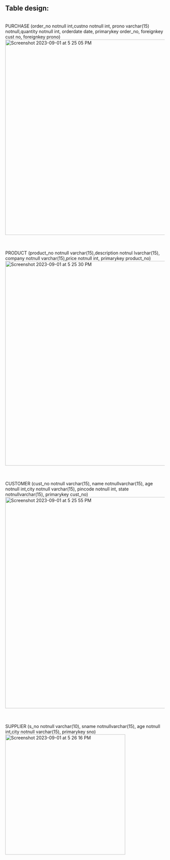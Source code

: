 ## Table design:
<br>PURCHASE (order_no notnull int,custno notnull int, prono varchar(15) notnull,quantity notnull int, orderdate date, primarykey order_no, foreignkey cust no, foreignkey prono)
<img width="616" alt="Screenshot 2023-09-01 at 5 25 05 PM" src="https://github.com/AnnaTheSloth284/S5_KTU_DBMS_Lab/assets/112563080/f67c8ca7-18e6-41ee-885d-fd80112fbe90">


<br><br>PRODUCT (product_no notnull varchar(15),description notnul lvarchar(15), company notnull varchar(15),price notnull int, primarykey product_no)
<img width="645" alt="Screenshot 2023-09-01 at 5 25 30 PM" src="https://github.com/AnnaTheSloth284/S5_KTU_DBMS_Lab/assets/112563080/2de7a349-a7d8-4d98-a803-4706595c8cba">


<br><br>CUSTOMER (cust_no notnull varchar(15), name notnullvarchar(15), age notnull int,city notnull varchar(15), pincode notnull int, state notnullvarchar(15), primarykey cust_no)
<img width="666" alt="Screenshot 2023-09-01 at 5 25 55 PM" src="https://github.com/AnnaTheSloth284/S5_KTU_DBMS_Lab/assets/112563080/2bc5d028-98a0-41a6-b7f3-a595f0ddd3a0">


<br><br>SUPPLIER (s_no notnull varchar(10), sname notnullvarchar(15), age notnull int,city notnull varchar(15), primarykey sno)
<br><img width="379" alt="Screenshot 2023-09-01 at 5 26 16 PM" src="https://github.com/AnnaTheSloth284/S5_KTU_DBMS_Lab/assets/112563080/792c780d-bf72-4fca-8e00-5c18993fb224">

